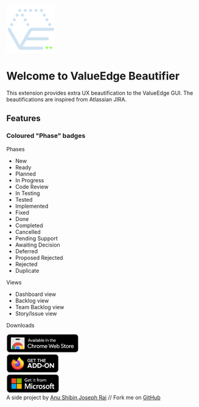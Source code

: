 <!DOCTYPE html>
<html>
	<head>
		<link
			href="https://cdn.jsdelivr.net/npm/bootstrap@5.3.3/dist/css/bootstrap.min.css"
			rel="stylesheet"
			integrity="sha384-QWTKZyjpPEjISv5WaRU9OFeRpok6YctnYmDr5pNlyT2bRjXh0JMhjY6hW+ALEwIH"
			crossorigin="anonymous"
		/>
	</head>
	<body>
		<div>
			<div class="row">
				<div class="col">
					<img src="https://raw.githubusercontent.com/anushibin007/valueedge-beautifier/master/src/icons/icon128.png" />
					<h1>Welcome to ValueEdge Beautifier</h1>
				</div>
			</div>
			<div class="row">
				<div class="col">
					<p>
						This extension provides extra UX beautification to the ValueEdge GUI. The
						beautifications are inspired from Atlassian JIRA.
					</p>
				</div>
			</div>
			<div class="row">
				<div class="col">
					<h2>Features</h2>
					<h3>Coloured "Phase" badges</h3>
					<p>Phases</p>
					<ul>
						<li><span class="badge text-bg-secondary">New</span></li>
						<li><span class="badge text-bg-primary">Ready</span></li>
						<li><span class="badge text-bg-primary">Planned</span></li>
						<li><span class="badge text-bg-warning">In Progress</span></li>
						<li><span class="badge text-bg-warning">Code Review</span></li>
						<li><span class="badge text-bg-warning">In Testing</span></li>
						<li><span class="badge text-bg-info">Tested</span></li>
						<li><span class="badge text-bg-info">Implemented</span></li>
						<li><span class="badge text-bg-info">Fixed</span></li>
						<li><span class="badge text-bg-success">Done</span></li>
						<li><span class="badge text-bg-success">Completed</span></li>
						<li><span class="badge text-bg-danger">Cancelled</span></li>
						<li><span class="badge text-bg-danger">Pending Support</span></li>
						<li><span class="badge text-bg-danger">Awaiting Decision</span></li>
						<li><span class="badge text-bg-danger">Deferred</span></li>
						<li><span class="badge text-bg-danger">Proposed Rejected</span></li>
						<li><span class="badge text-bg-danger">Rejected</span></li>
						<li><span class="badge text-bg-danger">Duplicate</span></li>
					</ul>
					<p>Views</p>
					<ul>
						<li>Dashboard view</li>
						<li>Backlog view</li>
						<li>Team Backlog view</li>
						<li>Story/Issue view</li>
					</ul>
				</div>
			</div>
			<div class="row">
				<div class="col-12">
					<p class="fs-2">Downloads</p>
				</div>
				<div class="col-12 mb-2">
					<a
						href="https://chromewebstore.google.com/detail/valueedge-beautifier/adoaldplellihmglmfilbblkjbfobnic"
					>
						<img
							src="https://raw.githubusercontent.com/anushibin007/valueedge-beautifier/master/src/icons/download-chrome-extension.png"
							style="height: 50px"
							alt="Download Google Chrome Extension"
							title="Download Google Chrome Extension"
						/>
					</a>
				</div>
				<div class="col-12 mb-2">
					<a href="https://addons.mozilla.org/en-US/firefox/addon/valueedge-beautifier/">
						<img
							src="https://raw.githubusercontent.com/anushibin007/valueedge-beautifier/master/src/icons/download-firefox-extension.png"
							style="height: 50px"
							alt="Download Firefox Extension"
							title="Download Firefox Extension"
						/>
					</a>
				</div>
				<div class="col-12 mb-2">
					<a
						href="https://microsoftedge.microsoft.com/addons/detail/valueedge-beautifier/kljhhfhbldhochicfpdincelcjdgfahm"
					>
						<img
							src="https://raw.githubusercontent.com/anushibin007/valueedge-beautifier/master/src/icons/download-ms-extension.png"
							style="height: 50px"
							alt="Download Microsoft Edge Extension"
							title="Download Microsoft Edge Extension"
						/>
					</a>
				</div>
			</div>
			<div class="row">
				<div class="col">
					A side project by
					<a href="https://www.linkedin.com/in/anushibinj/" target="_blank"
						>Anu Shibin Joseph Raj</a
					>
					// Fork me on
					<a href="https://github.com/anushibin007/valueedge-beautifier" target="_blank"
						>GitHub</a
					>
				</div>
			</div>
		</div>
	</body>
</html>
